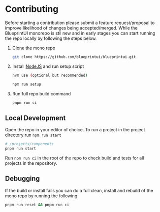 # Contributing

Before starting a contribution please submit a feature request/proposal to improve likelihood of changes being accepted/merged. While the BlueprintUI monorepo is stil new and in early stages you can start running the repo locally by following the steps below.

1. Clone the mono repo

   ```bash
   git clone https://github.com/blueprintui/blueprintui.git
   ```

2. Install [NodeJS](https://nodejs.org/en/) and run setup script

   ```bash
   nvm use (optional but recommended)

   npm run setup
   ```

3. Run full repo build command
   ```bash
   pnpm run ci
   ```

## Local Development

Open the repo in your editor of choice. To run a project in the project directory run `npm run start`

```bash
# /projects/components
pnpm run start
```

Run `npm run ci` in the root of the repo to check build and tests for all projects in the repository.

## Debugging

If the build or install fails you can do a full clean, install and rebuild of the mono repo by running the following

```bash
pnpm run reset && pnpm run ci
```
